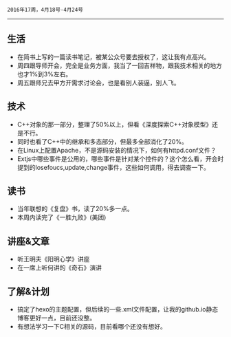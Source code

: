 	2016年17周，4月18号-4月24号
---
##  生活
+ 在简书上写的一篇读书笔记，被某公众号要去授权了，这让我有点高兴。
+ 周四跟导师开会，完全是业务方面，我当了一回吉祥物，跟我技术相关的地方也才1%到3%左右。
+ 周五跟师兄去甲方开需求讨论会，也是看别人装逼，别人飞。

##  技术
+ C++对象的那一部分，整理了50%以上，但看《深度探索C++对象模型》还是不行。
+ 同时也看了C++中的继承和多态部分，但最多全部消化了20%。
+ 在Linux上配置Apache，不是源码安装的情况下，如何有httpd.conf文件？
+ Extjs中哪些事件是公用的，哪些事件是针对某个控件的？这个怎么看，开会时提到的losefoucs,update,change事件，这些如何调用，得去调查一下。

##  读书
+ 当年联想的《复盘》书，读了20%多一点。
+ 本周内读完了《一胜九败》(美团)

##  讲座&文章
+ 听王明夫《阳明心学》讲座
+ 在一席上听何讲的《奇石》演讲

##  了解&计划
+ 搞定了hexo的主题配置，但后续的一些.xml文件配置，让我的github.io静态博客更好一点，目前还没整。
+ 有想法学习一下C相关的源码，目前看哪个还没有想好。